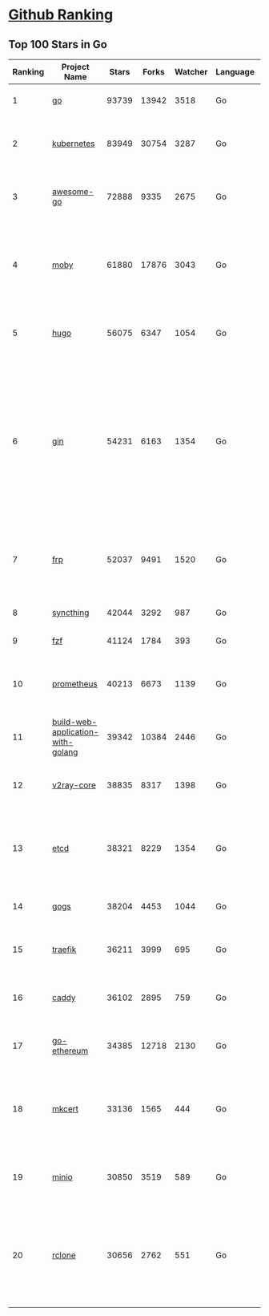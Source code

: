 [Github Ranking](../README.md)
==========

## Top 100 Stars in Go

| Ranking | Project Name | Stars | Forks | Watcher | Language | Pull Requests | Open Issues |  Total Issues | Vulnerabulities | Description | Create At | Last Commit |
| ------- | ------------ | ----- | ----- | -------- | ----------- | ----------- | ----------- | ------- | ------- | ------- | ------- | ------- |
| 1 | [go](https://github.com/golang/go) | 93739 | 13942 | 3518 | Go | 2094 | 7255 | 47841 | 0 | The Go programming language | 2014-08-19T04:33:40Z | 2021-12-28T20:36:19Z |
| 2 | [kubernetes](https://github.com/kubernetes/kubernetes) | 83949 | 30754 | 3287 | Go | 67202 | 1670 | 39963 | 0 | Production-Grade Container Scheduling and Management | 2014-06-06T22:56:04Z | 2021-12-28T21:53:58Z |
| 3 | [awesome-go](https://github.com/avelino/awesome-go) | 72888 | 9335 | 2675 | Go | 3579 | 12 | 356 | 0 | A curated list of awesome Go frameworks, libraries and software | 2014-07-06T13:42:15Z | 2021-12-28T22:51:20Z |
| 4 | [moby](https://github.com/moby/moby) | 61880 | 17876 | 3043 | Go | 21795 | 3910 | 21202 | 0 | Moby Project - a collaborative project for the container ecosystem to assemble container-based systems | 2013-01-18T18:10:57Z | 2021-12-28T21:54:08Z |
| 5 | [hugo](https://github.com/gohugoio/hugo) | 56075 | 6347 | 1054 | Go | 3521 | 637 | 5708 | 0 | The world’s fastest framework for building websites. | 2013-07-04T15:26:26Z | 2021-12-28T21:33:05Z |
| 6 | [gin](https://github.com/gin-gonic/gin) | 54231 | 6163 | 1354 | Go | 1247 | 373 | 1746 | 0 | Gin is a HTTP web framework written in Go (Golang). It features a Martini-like API with much better performance -- up to 40 times faster. If you need smashing performance, get yourself some Gin. | 2014-06-16T23:57:25Z | 2021-12-28T22:34:30Z |
| 7 | [frp](https://github.com/fatedier/frp) | 52037 | 9491 | 1520 | Go | 528 | 90 | 2177 | 0 | A fast reverse proxy to help you expose a local server behind a NAT or firewall to the internet. | 2015-12-21T15:24:59Z | 2021-12-28T22:03:50Z |
| 8 | [syncthing](https://github.com/syncthing/syncthing) | 42044 | 3292 | 987 | Go | 3334 | 297 | 4727 | 0 | Open Source Continuous File Synchronization | 2013-11-26T09:48:21Z | 2021-12-28T22:04:22Z |
| 9 | [fzf](https://github.com/junegunn/fzf) | 41124 | 1784 | 393 | Go | 570 | 223 | 2055 | 0 | :cherry_blossom: A command-line fuzzy finder | 2013-10-23T16:04:23Z | 2021-12-28T22:08:21Z |
| 10 | [prometheus](https://github.com/prometheus/prometheus) | 40213 | 6673 | 1139 | Go | 5631 | 396 | 4362 | 0 | The Prometheus monitoring system and time series database. | 2012-11-24T11:14:12Z | 2021-12-28T21:57:00Z |
| 11 | [build-web-application-with-golang](https://github.com/astaxie/build-web-application-with-golang) | 39342 | 10384 | 2446 | Go | 881 | 105 | 286 | 0 | A golang ebook intro how to build a web with golang | 2012-08-02T11:49:35Z | 2021-12-28T16:12:33Z |
| 12 | [v2ray-core](https://github.com/v2ray/v2ray-core) | 38835 | 8317 | 1398 | Go | 447 | 19 | 2417 | 0 | A platform for building proxies to bypass network restrictions. | 2015-09-04T11:42:53Z | 2021-12-28T17:18:04Z |
| 13 | [etcd](https://github.com/etcd-io/etcd) | 38321 | 8229 | 1354 | Go | 7934 | 135 | 5607 | 0 | Distributed reliable key-value store for the most critical data of a distributed system | 2013-07-06T21:57:21Z | 2021-12-28T22:07:23Z |
| 14 | [gogs](https://github.com/gogs/gogs) | 38204 | 4453 | 1044 | Go | 1770 | 758 | 4789 | 0 | Gogs is a painless self-hosted Git service | 2014-02-12T01:57:08Z | 2021-12-28T22:04:23Z |
| 15 | [traefik](https://github.com/traefik/traefik) | 36211 | 3999 | 695 | Go | 3852 | 587 | 4768 | 0 | The Cloud Native Application Proxy | 2015-09-13T19:04:02Z | 2021-12-28T22:07:40Z |
| 16 | [caddy](https://github.com/caddyserver/caddy) | 36102 | 2895 | 759 | Go | 1584 | 82 | 2813 | 0 | Fast, multi-platform web server with automatic HTTPS | 2015-01-13T19:45:03Z | 2021-12-28T22:04:24Z |
| 17 | [go-ethereum](https://github.com/ethereum/go-ethereum) | 34385 | 12718 | 2130 | Go | 6941 | 216 | 6115 | 0 | Official Go implementation of the Ethereum protocol | 2013-12-26T13:05:46Z | 2021-12-28T22:33:32Z |
| 18 | [mkcert](https://github.com/FiloSottile/mkcert) | 33136 | 1565 | 444 | Go | 113 | 79 | 278 | 0 | A simple zero-config tool to make locally trusted development certificates with any names you'd like. | 2018-06-25T05:33:03Z | 2021-12-28T20:31:20Z |
| 19 | [minio](https://github.com/minio/minio) | 30850 | 3519 | 589 | Go | 7668 | 14 | 5663 | 0 | High Performance, Kubernetes Native Object Storage | 2015-01-14T19:23:58Z | 2021-12-28T22:23:33Z |
| 20 | [rclone](https://github.com/rclone/rclone) | 30656 | 2762 | 551 | Go | 1584 | 657 | 4241 | 0 | "rsync for cloud storage" - Google Drive, S3, Dropbox, Backblaze B2, One Drive, Swift, Hubic, Wasabi, Google Cloud Storage, Yandex Files | 2014-03-16T16:19:57Z | 2021-12-28T22:40:50Z |

